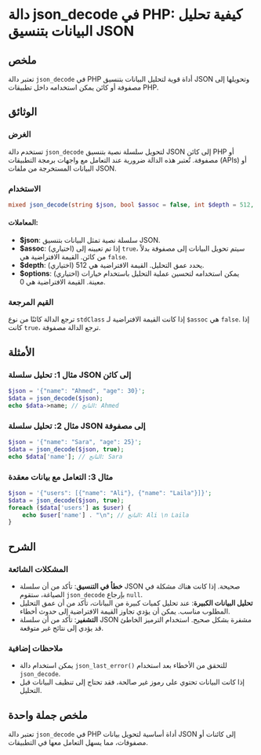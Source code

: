 <!--
Meta Description: # دالة json_decode في PHP: كيفية تحليل البيانات بتنسيق JSON ## ملخص تعتبر دالة `json_decode` في PHP أداة قوية لتحليل البيانات بتنسيق JSON وتحويلها إلى...
Meta Keywords: json, json_decode, إلى, php, البيانات
-->

# دالة json_decode في PHP: كيفية تحليل البيانات بتنسيق JSON

## ملخص
تعتبر دالة `json_decode` في PHP أداة قوية لتحليل البيانات بتنسيق JSON وتحويلها إلى مصفوفة أو كائن يمكن استخدامه داخل تطبيقات PHP.

## الوثائق
### الغرض
تستخدم دالة `json_decode` لتحويل سلسلة نصية بتنسيق JSON إلى كائن PHP أو مصفوفة. تُعتبر هذه الدالة ضرورية عند التعامل مع واجهات برمجة التطبيقات (APIs) أو البيانات المستخرجة من ملفات JSON.

### الاستخدام
```php
mixed json_decode(string $json, bool $assoc = false, int $depth = 512, int $options = 0)
```

#### المعاملات:
- **$json**: سلسلة نصية تمثل البيانات بتنسيق JSON.
- **$assoc**: (اختياري) إذا تم تعيينه إلى `true`، سيتم تحويل البيانات إلى مصفوفة بدلاً من كائن. القيمة الافتراضية هي `false`.
- **$depth**: (اختياري) يحدد عمق التحليل. القيمة الافتراضية هي 512.
- **$options**: (اختياري) يمكن استخدامه لتحسين عملية التحليل باستخدام خيارات معينة. القيمة الافتراضية هي 0.

### القيم المرجعة
ترجع الدالة كائنًا من نوع `stdClass` إذا كانت القيمة الافتراضية لـ `$assoc` هي `false`. إذا كانت `true`، ترجع الدالة مصفوفة.

## الأمثلة
### مثال 1: تحليل سلسلة JSON إلى كائن
```php
$json = '{"name": "Ahmed", "age": 30}';
$data = json_decode($json);
echo $data->name; // الناتج: Ahmed
```

### مثال 2: تحليل سلسلة JSON إلى مصفوفة
```php
$json = '{"name": "Sara", "age": 25}';
$data = json_decode($json, true);
echo $data['name']; // الناتج: Sara
```

### مثال 3: التعامل مع بيانات معقدة
```php
$json = '{"users": [{"name": "Ali"}, {"name": "Laila"}]}';
$data = json_decode($json, true);
foreach ($data['users'] as $user) {
    echo $user['name'] . "\n"; // الناتج: Ali \n Laila
}
```

## الشرح
### المشكلات الشائعة
- **خطأ في التنسيق**: تأكد من أن سلسلة JSON صحيحة. إذا كانت هناك مشكلة في الصياغة، ستقوم `json_decode` بإرجاع `null`.
- **تحليل البيانات الكبيرة**: عند تحليل كميات كبيرة من البيانات، تأكد من أن عمق التحليل المطلوب مناسب. يمكن أن يؤدي تجاوز القيمة الافتراضية إلى حدوث أخطاء.
- **التشفير**: تأكد من أن سلسلة JSON مشفرة بشكل صحيح. استخدام الترميز الخاطئ قد يؤدي إلى نتائج غير متوقعة.

### ملاحظات إضافية
- يمكن استخدام دالة `json_last_error()` للتحقق من الأخطاء بعد استخدام `json_decode`.
- إذا كانت البيانات تحتوي على رموز غير صالحة، فقد تحتاج إلى تنظيف البيانات قبل التحليل.

## ملخص جملة واحدة
تعتبر دالة `json_decode` في PHP أداة أساسية لتحويل بيانات JSON إلى كائنات أو مصفوفات، مما يسهل التعامل معها في التطبيقات.